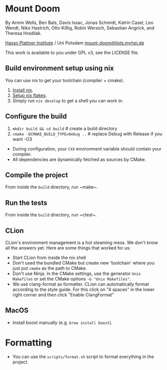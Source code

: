 # Mount Doom
By Armin Wells, Ben Bals, Davis Issac, Jonas Schmidt, Katrin Casel, Leo Wendt, Niko Hastrich, Otto Kißig, Robin Wersich, Sebastian Angrick, and Theresa Hradilak.

[Hasso Plattner Institute](https://hpi.de) / Uni Potsdam
[mount-doom@lists.myhpi.de](mailto:mount-doom@lists.myhpi.de)

This work is available to you under GPL v3, see the LICENSE file.
  
## Build environment setup using nix

You can use nix to get your toolchain (compiler + cmake).

1. [Install nix](https://nixos.org/download.html).
2. [Setup nix flakes](https://nixos.wiki/wiki/Flakes).
3. Simply run `nix develop` to get a shell you can work in.

## Configure the build

1. `mkdir build && cd build` # create a build directory
2. `cmake -DCMAKE_BUILD_TYPE=Debug ..` # replace Debug with Release if you want -O3

- During configuration, your `CXX` environment variable should contain your compiler.
- All dependencies are dynamically fetched as sources by CMake.

## Compile the project

From inside the `build` directory, run ~make~.

## Run the tests

From inside the `build` directory, run ~ctest~.

## CLion

CLion's environment management is a hot steaming mess. We don't know all the answers yet. Here are some things that
worked for us:

- Start CLion from inside the nix shell
- Don't used the bundled CMake but create new 'toolchain' where you just put `cmake` as the path to CMake.
- Don't use Ninja. In the CMake settings, use the generator `Unix Makefiles` or set the CMake
  options `-G "Unix Makefiles"`.
- We use clang-format as formatter. CLion can automatically format according to the style guide. For this click on "4
  spaces" in the lower right corner and then click "Enable ClangFormat"

## MacOS

- Install boost manually (e.g. `brew install boost`).

# Formatting

- You can use the `scripts/format.sh` script to format everything in the project.
